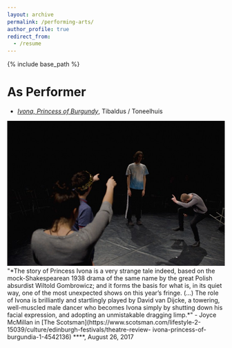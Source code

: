 ```yaml
---
layout: archive
permalink: /performing-arts/
author_profile: true
redirect_from:
  - /resume
---
```


{% include base_path %}

As Performer
======
* *[Ivona, Princess of Burgundy](https://www.toneelhuis.be/nl/programma/yvonne-prinses-van-bourgondie/)*, Tibaldus / Toneelhuis
<img src="../images/yvonne.jpg" alt="hi" class="inline"/>
"*The story of Princess Ivona is a very strange tale indeed, based on the mock-Shakespearean 1938 drama of the same name by the great Polish absurdist Wiltold Gombrowicz; and it forms the basis for what is, in its quiet way, one of the most unexpected shows on this year’s fringe. (...)  The role of Ivona is brilliantly and startlingly played by David van Dijcke, a towering, well-muscled male dancer who becomes Ivona simply by shutting down his facial expression, and adopting an unmistakable dragging limp.*"
  - Joyce McMillan in [The Scotsman](https://www.scotsman.com/lifestyle-2-15039/culture/edinburgh-festivals/theatre-review-   ivona-princess-of-burgundia-1-4542136) ****, August 26, 2017


